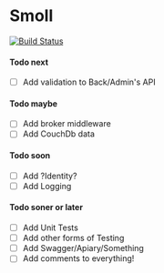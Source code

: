 # Smoll


[![Build Status](https://travis-ci.org/ape-box/smoll.svg?branch=master)](https://travis-ci.org/ape-box/smoll)


#### Todo next
- [ ] Add validation to Back/Admin's API

#### Todo maybe
- [ ] Add broker middleware
- [ ] Add CouchDb data

#### Todo soon
- [ ] Add ?Identity?
- [ ] Add Logging

#### Todo soner or later
- [ ] Add Unit Tests
- [ ] Add other forms of Testing
- [ ] Add Swagger/Apiary/Something
- [ ] Add comments to everything!
